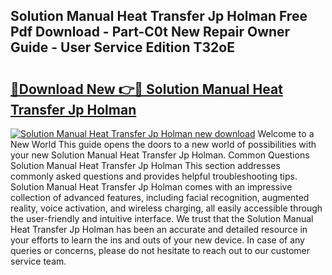 ## Solution Manual Heat Transfer Jp Holman Free Pdf Download - Part-C0t New Repair Owner Guide - User Service Edition T32oE

# <h2><a href="http://bc46983.oget.top/?id=Solution+Manual+Heat+Transfer+Jp+Holman">🔗Download New 👉🔴 Solution Manual Heat Transfer Jp Holman</a></h2>

[![Solution Manual Heat Transfer Jp Holman new download](https://i.imgur.com/5g1atiW.png)](http://bc46983.oget.top/?id=Solution+Manual+Heat+Transfer+Jp+Holman)
Welcome to a New World This guide opens the doors to a new world of possibilities with your new Solution Manual Heat Transfer Jp Holman. Common Questions Solution Manual Heat Transfer Jp Holman This section addresses commonly asked questions and provides helpful troubleshooting tips. Solution Manual Heat Transfer Jp Holman comes with an impressive collection of advanced features, including facial recognition, augmented reality, voice activation, and wireless charging, all easily accessible through the user-friendly and intuitive interface. We trust that the Solution Manual Heat Transfer Jp Holman has been an accurate and detailed resource in your efforts to learn the ins and outs of your new device. In case of any queries or concerns, please do not hesitate to reach out to our customer service team.
